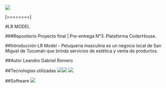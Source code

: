 ![](https://i.postimg.cc/brPH6rs4/LR-Model-transparente.png)

[========]

#LR MODEL

###Repositorio
Proyecto final | Pre-entrega N°3. Plataforma CoderHouse.

##Introducción
LR Model - Peluqueria masculina es un negocio local de San Miguel de Tucumán que brinda servicios de estética y venta de productos.

##Autor
Leandro Gabriel Romero

##Tecnologías utilizadas
![](https://i.postimg.cc/RF1Vtfrh/html-5.png)![](https://i.postimg.cc/kGnMv49c/css.png) ![](https://i.postimg.cc/zv0ztrG1/sass.png)

##Software
![](https://i.postimg.cc/wMtLH0yZ/softwares.png)